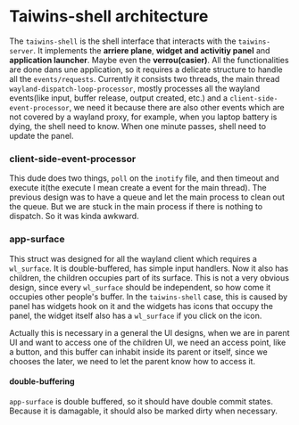 # Taiwins-shell architecture

The `taiwins-shell` is the shell interface that interacts with the
`taiwins-server`. It implements the **arriere plane**, **widget and activitiy
panel** and **application launcher**. Maybe even the **verrou(casier)**. All the
functionalities are done dans une application, so it requires a delicate
structure to handle all the `events/requests`. Currently it consists two
threads, the main thread `wayland-dispatch-loop-processor`, mostly processes all
the wayland events(like input, buffer release, output created, etc.) and a
`client-side-event-processor`, we need it because there are also other events
which are not covered by a wayland proxy, for example, when you laptop battery
is dying, the shell need to know. When one minute passes, shell need to update
the panel.


### client-side-event-processor
This dude does two things, `poll` on the `inotify` file, and then timeout and
execute it(the execute I mean create a event for the main thread). The previous
design was to have a queue and let the main process to clean out the queue. But
we are stuck in the main process if there is nothing to dispatch. So it was
kinda awkward.

### app-surface
This struct was designed for all the wayland client which requires a
`wl_surface`. It is double-buffered, has simple input handlers. Now it also has
children, the children occupies part of its surface. This is not a very obvious
design, since every `wl_surface` should be independent, so how come it occupies
other people's buffer. In the `taiwins-shell` case, this is caused by panel has
widgets hook on it and the widgets has icons that occupy the panel, the widget
itself also has a `wl_surface` if you click on the icon.

Actually this is necessary in a general the UI designs, when we are in parent UI
and want to access one of the children UI, we need an access point, like a
button, and this buffer can inhabit inside its parent or itself, since we
chooses the later, we need to let the parent know how to access it.

#### double-buffering
`app-surface` is double buffered, so it should have double commit
states. Because it is damagable, it should also be marked dirty when necessary.
